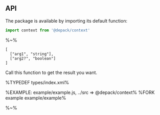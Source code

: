 ## API

The package is available by importing its default function:

```js
import context from '@depack/context'
```

%~%

```## context
[
  ["arg1", "string"],
  ["arg2?", "boolean"]
]
```

Call this function to get the result you want.

%TYPEDEF types/index.xml%

%EXAMPLE: example/example.js, ../src => @depack/context%
%FORK example example/example%

%~%